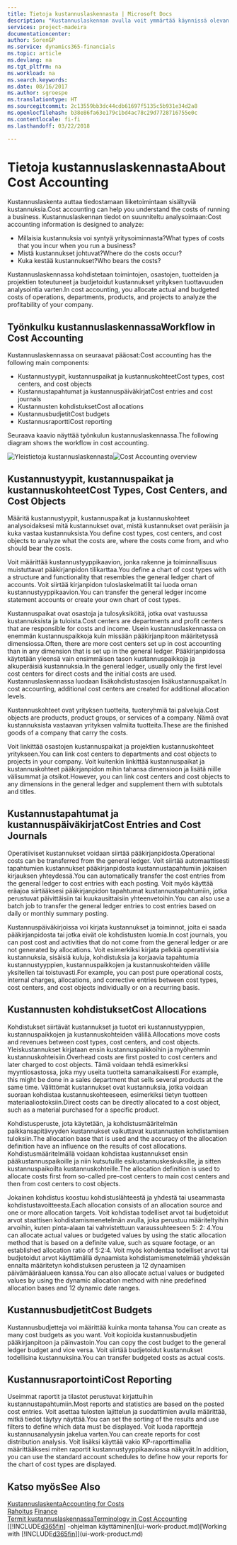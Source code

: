 ```yaml
---
title: Tietoja kustannuslaskennasta | Microsoft Docs
description: "Kustannuslaskennan avulla voit ymmärtää käynnissä olevan liiketoiminnan kustannuksia."
services: project-madeira
documentationcenter: 
author: SorenGP
ms.service: dynamics365-financials
ms.topic: article
ms.devlang: na
ms.tgt_pltfrm: na
ms.workload: na
ms.search.keywords: 
ms.date: 08/16/2017
ms.author: sgroespe
ms.translationtype: HT
ms.sourcegitcommit: 2c13559bb3dc44cdb61697f5135c5b931e34d2a8
ms.openlocfilehash: b38e86fa63e179c1bd4ac78c29d7728716755e0c
ms.contentlocale: fi-fi
ms.lasthandoff: 03/22/2018

---
```

# <a name="about-cost-accounting"></a><span data-ttu-id="0bcdc-103">Tietoja kustannuslaskennasta</span><span class="sxs-lookup"><span data-stu-id="0bcdc-103">About Cost Accounting</span></span>
<span data-ttu-id="0bcdc-104">Kustannuslaskenta auttaa tiedostamaan liiketoimintaan sisältyviä kustannuksia.</span><span class="sxs-lookup"><span data-stu-id="0bcdc-104">Cost accounting can help you understand the costs of running a business.</span></span> <span data-ttu-id="0bcdc-105">Kustannuslaskennan tiedot on suunniteltu analysoimaan:</span><span class="sxs-lookup"><span data-stu-id="0bcdc-105">Cost accounting information is designed to analyze:</span></span>  

-   <span data-ttu-id="0bcdc-106">Millaisia kustannuksia voi syntyä yritysoiminnasta?</span><span class="sxs-lookup"><span data-stu-id="0bcdc-106">What types of costs that you incur when you run a business?</span></span>  
-   <span data-ttu-id="0bcdc-107">Mistä kustannukset johtuvat?</span><span class="sxs-lookup"><span data-stu-id="0bcdc-107">Where do the costs occur?</span></span>  
-   <span data-ttu-id="0bcdc-108">Kuka kestää kustannukset?</span><span class="sxs-lookup"><span data-stu-id="0bcdc-108">Who bears the costs?</span></span>  

<span data-ttu-id="0bcdc-109">Kustannuslaskennassa kohdistetaan toimintojen, osastojen, tuotteiden ja projektien toteutuneet ja budjetoidut kustannukset yrityksen tuottavuuden analysointia varten.</span><span class="sxs-lookup"><span data-stu-id="0bcdc-109">In cost accounting, you allocate actual and budgeted costs of operations, departments, products, and projects to analyze the profitability of your company.</span></span>  

## <a name="workflow-in-cost-accounting"></a><span data-ttu-id="0bcdc-110">Työnkulku kustannuslaskennassa</span><span class="sxs-lookup"><span data-stu-id="0bcdc-110">Workflow in Cost Accounting</span></span>  
<span data-ttu-id="0bcdc-111">Kustannuslaskennassa on seuraavat pääosat:</span><span class="sxs-lookup"><span data-stu-id="0bcdc-111">Cost accounting has the following main components:</span></span>  

-   <span data-ttu-id="0bcdc-112">Kustannustyypit, kustannuspaikat ja kustannuskohteet</span><span class="sxs-lookup"><span data-stu-id="0bcdc-112">Cost types, cost centers, and cost objects</span></span>  
-   <span data-ttu-id="0bcdc-113">Kustannustapahtumat ja kustannuspäiväkirjat</span><span class="sxs-lookup"><span data-stu-id="0bcdc-113">Cost entries and cost journals</span></span>  
-   <span data-ttu-id="0bcdc-114">Kustannusten kohdistukset</span><span class="sxs-lookup"><span data-stu-id="0bcdc-114">Cost allocations</span></span>  
-   <span data-ttu-id="0bcdc-115">Kustannusbudjetit</span><span class="sxs-lookup"><span data-stu-id="0bcdc-115">Cost budgets</span></span>
-   <span data-ttu-id="0bcdc-116">Kustannusraportti</span><span class="sxs-lookup"><span data-stu-id="0bcdc-116">Cost reporting</span></span>  

<span data-ttu-id="0bcdc-117">Seuraava kaavio näyttää työnkulun kustannuslaskennassa.</span><span class="sxs-lookup"><span data-stu-id="0bcdc-117">The following diagram shows the workflow in cost accounting.</span></span>  

<span data-ttu-id="0bcdc-118">![Yleistietoja kustannuslaskennasta](media/costaccountingoverview.png "CostAccountingOverview")</span><span class="sxs-lookup"><span data-stu-id="0bcdc-118">![Cost Accounting overview](media/costaccountingoverview.png "CostAccountingOverview")</span></span>  

## <a name="cost-types-cost-centers-and-cost-objects"></a><span data-ttu-id="0bcdc-119">Kustannustyypit, kustannuspaikat ja kustannuskohteet</span><span class="sxs-lookup"><span data-stu-id="0bcdc-119">Cost Types, Cost Centers, and Cost Objects</span></span>  
<span data-ttu-id="0bcdc-120">Määritä kustannustyypit, kustannuspaikat ja kustannuskohteet analysoidaksesi mitä kustannukset ovat, mistä kustannukset ovat peräisin ja kuka vastaa kustannuksista.</span><span class="sxs-lookup"><span data-stu-id="0bcdc-120">You define cost types, cost centers, and cost objects to analyze what the costs are, where the costs come from, and who should bear the costs.</span></span>  

<span data-ttu-id="0bcdc-121">Voit määrittää kustannustyyppikaavion, jonka rakenne ja toiminnallisuus muistuttavat pääkirjanpidon tilikarttaa.</span><span class="sxs-lookup"><span data-stu-id="0bcdc-121">You define a chart of cost types with a structure and functionality that resembles the general ledger chart of accounts.</span></span> <span data-ttu-id="0bcdc-122">Voit siirtää kirjanpidon tuloslaskelmatilit tai luoda oman kustannustyyppikaavion.</span><span class="sxs-lookup"><span data-stu-id="0bcdc-122">You can transfer the general ledger income statement accounts or create your own chart of cost types.</span></span>  

<span data-ttu-id="0bcdc-123">Kustannuspaikat ovat osastoja ja tulosyksiköitä, jotka ovat vastuussa kustannuksista ja tuloista.</span><span class="sxs-lookup"><span data-stu-id="0bcdc-123">Cost centers are departments and profit centers that are responsible for costs and income.</span></span> <span data-ttu-id="0bcdc-124">Usein kustannuslaskennassa on enemmän kustannuspaikkoja kuin missään pääkirjanpitoon määritetyssä dimensiossa.</span><span class="sxs-lookup"><span data-stu-id="0bcdc-124">Often, there are more cost centers set up in cost accounting than in any dimension that is set up in the general ledger.</span></span> <span data-ttu-id="0bcdc-125">Pääkirjanpidossa käytetään yleensä vain ensimmäisen tason kustannuspaikkoja ja alkuperäisiä kustannuksia.</span><span class="sxs-lookup"><span data-stu-id="0bcdc-125">In the general ledger, usually only the first level cost centers for direct costs and the initial costs are used.</span></span> <span data-ttu-id="0bcdc-126">Kustannuslaskennassa luodaan lisäkohdistustasojen lisäkustannuspaikat.</span><span class="sxs-lookup"><span data-stu-id="0bcdc-126">In cost accounting, additional cost centers are created for additional allocation levels.</span></span>  

<span data-ttu-id="0bcdc-127">Kustannuskohteet ovat yrityksen tuotteita, tuoteryhmiä tai palveluja.</span><span class="sxs-lookup"><span data-stu-id="0bcdc-127">Cost objects are products, product groups, or services of a company.</span></span> <span data-ttu-id="0bcdc-128">Nämä ovat kustannuksista vastaavan yrityksen valmiita tuotteita.</span><span class="sxs-lookup"><span data-stu-id="0bcdc-128">These are the finished goods of a company that carry the costs.</span></span>  

<span data-ttu-id="0bcdc-129">Voit linkittää osastojen kustannuspaikat ja projektien kustannuskohteet yritykseen.</span><span class="sxs-lookup"><span data-stu-id="0bcdc-129">You can link cost centers to departments and cost objects to projects in your company.</span></span> <span data-ttu-id="0bcdc-130">Voit kuitenkin linkittää kustannuspaikat ja kustannuskohteet pääkirjanpidon mihin tahansa dimensioon ja lisätä niille välisummat ja otsikot.</span><span class="sxs-lookup"><span data-stu-id="0bcdc-130">However, you can link cost centers and cost objects to any dimensions in the general ledger and supplement them with subtotals and titles.</span></span>  

## <a name="cost-entries-and-cost-journals"></a><span data-ttu-id="0bcdc-131">Kustannustapahtumat ja kustannuspäiväkirjat</span><span class="sxs-lookup"><span data-stu-id="0bcdc-131">Cost Entries and Cost Journals</span></span>  
<span data-ttu-id="0bcdc-132">Operatiiviset kustannukset voidaan siirtää pääkirjanpidosta.</span><span class="sxs-lookup"><span data-stu-id="0bcdc-132">Operational costs can be transferred from the general ledger.</span></span> <span data-ttu-id="0bcdc-133">Voit siirtää automaattisesti tapahtumien kustannukset pääkirjanpidosta kustannustapahtumiin jokaisen kirjauksen yhteydessä.</span><span class="sxs-lookup"><span data-stu-id="0bcdc-133">You can automatically transfer the cost entries from the general ledger to cost entries with each posting.</span></span> <span data-ttu-id="0bcdc-134">Voit myös käyttää eräajoa siirtääksesi pääkirjanpidon tapahtumat kustannustapahtumiin, jotka perustuvat päivittäisiin tai kuukausittaisiin yhteenvetoihin.</span><span class="sxs-lookup"><span data-stu-id="0bcdc-134">You can also use a batch job to transfer the general ledger entries to cost entries based on daily or monthly summary posting.</span></span>  

<span data-ttu-id="0bcdc-135">Kustannuspäiväkirjoissa voi kirjata kustannukset ja toiminnot, joita ei saada pääkirjanpidosta tai jotka eivät ole kohdistusten luomia.</span><span class="sxs-lookup"><span data-stu-id="0bcdc-135">In cost journals, you can post cost and activities that do not come from the general ledger or are not generated by allocations.</span></span> <span data-ttu-id="0bcdc-136">Voit esimerkiksi kirjata pelkkiä operatiivisia kustannuksia, sisäisiä kuluja, kohdistuksia ja korjaavia tapahtumia kustannustyyppien, kustannuspaikkojen ja kustannuskohteiden välille yksitellen tai toistuvasti.</span><span class="sxs-lookup"><span data-stu-id="0bcdc-136">For example, you can post pure operational costs, internal charges, allocations, and corrective entries between cost types, cost centers, and cost objects individually or on a recurring basis.</span></span>  

## <a name="cost-allocations"></a><span data-ttu-id="0bcdc-137">Kustannusten kohdistukset</span><span class="sxs-lookup"><span data-stu-id="0bcdc-137">Cost Allocations</span></span>  
<span data-ttu-id="0bcdc-138">Kohdistukset siirtävät kustannukset ja tuotot eri kustannustyyppien, kustannuspaikkojen ja kustannuskohteiden välillä.</span><span class="sxs-lookup"><span data-stu-id="0bcdc-138">Allocations move costs and revenues between cost types, cost centers, and cost objects.</span></span> <span data-ttu-id="0bcdc-139">Yleiskustannukset kirjataan ensin kustannuspaikkoihin ja myöhemmin kustannuskohteisiin.</span><span class="sxs-lookup"><span data-stu-id="0bcdc-139">Overhead costs are first posted to cost centers and later charged to cost objects.</span></span> <span data-ttu-id="0bcdc-140">Tämä voidaan tehdä esimerkiksi myyntiosastossa, joka myy useita tuotteita samanaikaisesti.</span><span class="sxs-lookup"><span data-stu-id="0bcdc-140">For example, this might be done in a sales department that sells several products at the same time.</span></span> <span data-ttu-id="0bcdc-141">Välittömät kustannukset ovat kustannuksia, jotka voidaan suoraan kohdistaa kustannuskohteeseen, esimerkiksi tietyn tuotteen materiaaliostoksiin.</span><span class="sxs-lookup"><span data-stu-id="0bcdc-141">Direct costs can be directly allocated to a cost object, such as a material purchased for a specific product.</span></span>  

<span data-ttu-id="0bcdc-142">Kohdistusperuste, jota käytetään, ja kohdistusmääritelmän paikkansapitävyyden kustannukset vaikuttavat kustannusten kohdistamisen tuloksiin.</span><span class="sxs-lookup"><span data-stu-id="0bcdc-142">The allocation base that is used and the accuracy of the allocation definition have an influence on the results of cost allocations.</span></span> <span data-ttu-id="0bcdc-143">Kohdistusmääritelmällä voidaan kohdistaa kustannukset ensin pääkustannuspaikoille ja niin kutsutuille esikustannuskeskuksille, ja sitten kustannuspaikoilta kustannuskohteille.</span><span class="sxs-lookup"><span data-stu-id="0bcdc-143">The allocation definition is used to allocate costs first from so-called pre-cost centers to main cost centers and then from cost centers to cost objects.</span></span>  

<span data-ttu-id="0bcdc-144">Jokainen kohdistus koostuu kohdistuslähteestä ja yhdestä tai useammasta kohdistustavoitteesta.</span><span class="sxs-lookup"><span data-stu-id="0bcdc-144">Each allocation consists of an allocation source and one or more allocation targets.</span></span> <span data-ttu-id="0bcdc-145">Voit kohdistaa todelliset arvot tai budjetoidut arvot staattisen kohdistamismenetelmän avulla, joka perustuu määriteltyihin arvoihin, kuten pinta-alaan tai vahvistettuun varaussuhteeseen 5: 2: 4.</span><span class="sxs-lookup"><span data-stu-id="0bcdc-145">You can allocate actual values or budgeted values by using the static allocation method that is based on a definite value, such as square footage, or an established allocation ratio of 5:2:4.</span></span> <span data-ttu-id="0bcdc-146">Voit myös kohdentaa todelliset arvot tai budjetoidut arvot käyttämällä dynaamista kohdistamismenetelmää yhdeksän ennalta määritetyn kohdistuksen perusteen ja 12 dynaamisen päivämääräalueen kanssa.</span><span class="sxs-lookup"><span data-stu-id="0bcdc-146">You can also allocate actual values or budgeted values by using the dynamic allocation method with nine predefined allocation bases and 12 dynamic date ranges.</span></span>  

## <a name="cost-budgets"></a><span data-ttu-id="0bcdc-147">Kustannusbudjetit</span><span class="sxs-lookup"><span data-stu-id="0bcdc-147">Cost Budgets</span></span>  
<span data-ttu-id="0bcdc-148">Kustannusbudjetteja voi määrittää kuinka monta tahansa.</span><span class="sxs-lookup"><span data-stu-id="0bcdc-148">You can create as many cost budgets as you want.</span></span> <span data-ttu-id="0bcdc-149">Voit kopioida kustannusbudjetin pääkirjanpitoon ja päinvastoin.</span><span class="sxs-lookup"><span data-stu-id="0bcdc-149">You can copy the cost budget to the general ledger budget and vice versa.</span></span> <span data-ttu-id="0bcdc-150">Voit siirtää budjetoidut kustannukset todellisina kustannuksina.</span><span class="sxs-lookup"><span data-stu-id="0bcdc-150">You can transfer budgeted costs as actual costs.</span></span>  

## <a name="cost-reporting"></a><span data-ttu-id="0bcdc-151">Kustannusraportointi</span><span class="sxs-lookup"><span data-stu-id="0bcdc-151">Cost Reporting</span></span>  
<span data-ttu-id="0bcdc-152">Useimmat raportit ja tilastot perustuvat kirjattuihin kustannustapahtumiin.</span><span class="sxs-lookup"><span data-stu-id="0bcdc-152">Most reports and statistics are based on the posted cost entries.</span></span> <span data-ttu-id="0bcdc-153">Voit asettaa tulosten lajittelun ja suodattimien avulla määrittää, mitkä tiedot täytyy näyttää.</span><span class="sxs-lookup"><span data-stu-id="0bcdc-153">You can set the sorting of the results and use filters to define which data must be displayed.</span></span> <span data-ttu-id="0bcdc-154">Voit luoda raportteja kustannusanalyysin jakelua varten.</span><span class="sxs-lookup"><span data-stu-id="0bcdc-154">You can create reports for cost distribution analysis.</span></span> <span data-ttu-id="0bcdc-155">Voit lisäksi käyttää vakio KP-raporttimallia määrittääksesi miten raportit kustannustyyppikaaviossa näkyvät.</span><span class="sxs-lookup"><span data-stu-id="0bcdc-155">In addition, you can use the standard account schedules to define how your reports for the chart of cost types are displayed.</span></span>  

## <a name="see-also"></a><span data-ttu-id="0bcdc-156">Katso myös</span><span class="sxs-lookup"><span data-stu-id="0bcdc-156">See Also</span></span>  
 [<span data-ttu-id="0bcdc-157">Kustannuslaskenta</span><span class="sxs-lookup"><span data-stu-id="0bcdc-157">Accounting for Costs</span></span>](finance-manage-cost-accounting.md)  
 <span data-ttu-id="0bcdc-158">[Rahoitus](finance.md) </span><span class="sxs-lookup"><span data-stu-id="0bcdc-158">[Finance](finance.md) </span></span>  
 [<span data-ttu-id="0bcdc-159">Termit kustannuslaskennassa</span><span class="sxs-lookup"><span data-stu-id="0bcdc-159">Terminology in Cost Accounting</span></span>](finance-terminology-in-cost-accounting.md)  
 <span data-ttu-id="0bcdc-160">[[!INCLUDE[d365fin](includes/d365fin_md.md)] -ohjelman käyttäminen](ui-work-product.md)</span><span class="sxs-lookup"><span data-stu-id="0bcdc-160">[Working with [!INCLUDE[d365fin](includes/d365fin_md.md)]](ui-work-product.md)</span></span>

